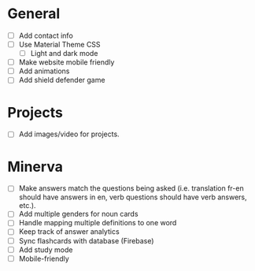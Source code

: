 # General

- [ ] Add contact info
- [ ] Use Material Theme CSS
  - [ ] Light and dark mode
- [ ] Make website mobile friendly
- [ ] Add animations
- [ ] Add shield defender game

# Projects

- [ ] Add images/video for projects.

# Minerva

- [ ] Make answers match the questions being asked (i.e. translation fr-en should have answers in en,
      verb questions should have verb answers, etc.).
- [ ] Add multiple genders for noun cards
- [ ] Handle mapping multiple definitions to one word
- [ ] Keep track of answer analytics
- [ ] Sync flashcards with database (Firebase)
- [ ] Add study mode
- [ ] Mobile-friendly
